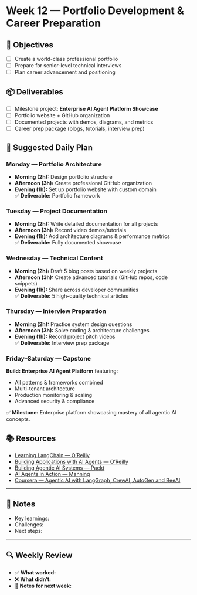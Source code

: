# Week 12 — Portfolio Development & Career Preparation

## 🎯 Objectives
- [ ] Create a world-class professional portfolio  
- [ ] Prepare for senior-level technical interviews  
- [ ] Plan career advancement and positioning  

## 📦 Deliverables
- [ ] Milestone project: **Enterprise AI Agent Platform Showcase**  
- [ ] Portfolio website + GitHub organization  
- [ ] Documented projects with demos, diagrams, and metrics  
- [ ] Career prep package (blogs, tutorials, interview prep)  

## 📆 Suggested Daily Plan

### Monday — Portfolio Architecture
- **Morning (2h):** Design portfolio structure  
- **Afternoon (3h):** Create professional GitHub organization  
- **Evening (1h):** Set up portfolio website with custom domain  
✅ **Deliverable:** Portfolio framework  

### Tuesday — Project Documentation
- **Morning (2h):** Write detailed documentation for all projects  
- **Afternoon (3h):** Record video demos/tutorials  
- **Evening (1h):** Add architecture diagrams & performance metrics  
✅ **Deliverable:** Fully documented showcase  

### Wednesday — Technical Content
- **Morning (2h):** Draft 5 blog posts based on weekly projects  
- **Afternoon (3h):** Create advanced tutorials (GitHub repos, code snippets)  
- **Evening (1h):** Share across developer communities  
✅ **Deliverable:** 5 high-quality technical articles  

### Thursday — Interview Preparation
- **Morning (2h):** Practice system design questions  
- **Afternoon (3h):** Solve coding & architecture challenges  
- **Evening (1h):** Record project pitch videos  
✅ **Deliverable:** Interview prep package  

### Friday–Saturday — Capstone
**Build:** **Enterprise AI Agent Platform** featuring:  
- All patterns & frameworks combined  
- Multi-tenant architecture  
- Production monitoring & scaling  
- Advanced security & compliance  

✅ **Milestone:** Enterprise platform showcasing mastery of all agentic AI concepts.  

## 📚 Resources
- [Learning LangChain — O’Reilly](https://www.oreilly.com/library/view/learning-langchain/9781098167271/)  
- [Building Applications with AI Agents — O’Reilly](https://www.oreilly.com/library/view/building-applications-with/9781098176495/)  
- [Building Agentic AI Systems — Packt](https://www.packtpub.com/en-us/product/building-agentic-ai-systems-9781805124412)  
- [AI Agents in Action — Manning](https://www.manning.com/books/ai-agents-in-action)  
- [Coursera — Agentic AI with LangGraph, CrewAI, AutoGen and BeeAI](https://www.coursera.org/learn/agentic-ai-with-langgraph-crewai-autogen-and-beeai)  

---

## 📝 Notes
- Key learnings:  
- Challenges:  
- Next steps:  

---

## 🔍 Weekly Review
- ✅ **What worked:**  
- ❌ **What didn’t:**  
- 📝 **Notes for next week:**  

